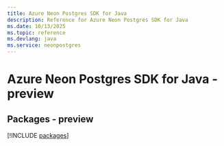 ```yaml
---
title: Azure Neon Postgres SDK for Java
description: Reference for Azure Neon Postgres SDK for Java
ms.date: 10/13/2025
ms.topic: reference
ms.devlang: java
ms.service: neonpostgres
---
```

# Azure Neon Postgres SDK for Java - preview
## Packages - preview
[!INCLUDE [packages](neon-postgres-index.md)]